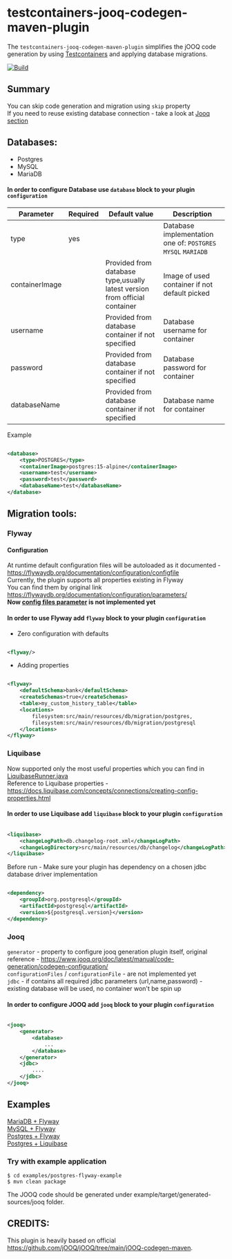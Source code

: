 # testcontainers-jooq-codegen-maven-plugin

The `testcontainers-jooq-codegen-maven-plugin` simplifies the jOOQ code generation
by using [Testcontainers](https://www.testcontainers.org/) and applying database migrations. <br/>

[![Build](https://github.com/testcontainers/testcontainers-jooq-codegen-maven-plugin/actions/workflows/build.yml/badge.svg)](https://github.com/testcontainers/testcontainers-jooq-codegen-maven-plugin/actions/workflows/build.yml)

## Summary

You can skip code generation and migration using `skip` property <br/>
If you need to reuse existing database connection - take a look at [Jooq section](#Jooq)

## Databases:

* Postgres
* MySQL
* MariaDB

#### In order to configure Database use `database` block to your plugin `configuration`

| Parameter      | Required | Default value                                                              | Description                                                    |
|----------------|----------|----------------------------------------------------------------------------|----------------------------------------------------------------|
| type           | yes      |                                                                            | Database implementation one of: `POSTGRES`  `MYSQL`  `MARIADB` |
| containerImage |          | Provided from database type,usually latest version from official container | Image of used container if not default picked                  |
| username       |          | Provided from database container if not specified                          | Database username for container                                |
| password       |          | Provided from database container if not specified                          | Database password for container                                |
| databaseName   |          | Provided from database container if not specified                          | Database name for container                                    |

Example

```xml

<database>
    <type>POSTGRES</type>
    <containerImage>postgres:15-alpine</containerImage>
    <username>test</username>
    <password>test</password>
    <databaseName>test</databaseName>
</database>
```

## Migration tools:

### Flyway

#### Configuration

At runtime default configuration files will be autoloaded as it documented -
https://flywaydb.org/documentation/configuration/configfile <br/>
Currently, the plugin supports all properties existing in Flyway <br/>
You can find them by original link <br/>
https://flywaydb.org/documentation/configuration/parameters/ <br/>
<b>Now [config files parameter](https://flywaydb.org/documentation/configuration/parameters/configFiles) is not
implemented yet</b> <br/>

#### In order to use Flyway add `flyway` block to your plugin `configuration`

- Zero configuration with defaults

```xml 

<flyway/>
```

- Adding properties

```xml

<flyway>
    <defaultSchema>bank</defaultSchema>
    <createSchemas>true</createSchemas>
    <table>my_custom_history_table</table>
    <locations>
        filesystem:src/main/resources/db/migration/postgres,
        filesystem:src/main/resources/db/migration/postgresql
    </locations>
</flyway>
```

### Liquibase

Now supported only the most useful properties which you can find in
[LiquibaseRunner.java](src/main/java/org/testcontainers/jooq/codegen/migration/runner/LiquibaseRunner.java) <br/>
Reference to Liquibase properties - https://docs.liquibase.com/concepts/connections/creating-config-properties.html

#### In order to use Liquibase add `liquibase` block to your plugin `configuration`

```xml

<liquibase>
    <changeLogPath>db.changelog-root.xml</changeLogPath>
    <changeLogDirectory>src/main/resources/db/changelog</changeLogPath>
</liquibase> 
```

Before run - Make sure your plugin has dependency on a chosen jdbc database driver implementation

```xml

<dependency>
    <groupId>org.postgresql</groupId>
    <artifactId>postgresql</artifactId>
    <version>${postgresql.version}</version>
</dependency>
```

### Jooq

`generator` - property to configure jooq generation plugin itself, original
reference - https://www.jooq.org/doc/latest/manual/code-generation/codegen-configuration/ <br/>
`configurationFiles` / `configurationFile` - are not implemented yet <br/>
`jdbc` - if contains all required jdbc parameters (url,name,password) -
existing database will be used, no container won't be spin up

#### In order to configure JOOQ add `jooq` block to your plugin `configuration`

```xml

<jooq>
    <generator>
        <database>
            ...
        </database>
    </generator>
    <jdbc>
        ....
    </jdbc>
</jooq>
```

## Examples

[MariaDB + Flyway](examples/mariadb-flyway-example ) <br/>
[MySQL + Flyway](examples/mysql-flyway-example ) <br/>
[Postgres + Flyway](examples/postgres-flyway-example ) <br/>
[Postgres + Liquibase](examples/postgres-liquibase-example ) <br/>

### Try with example application

```shell
$ cd examples/postgres-flyway-example
$ mvn clean package
```

The JOOQ code should be generated under example/target/generated-sources/jooq folder.

## CREDITS:

This plugin is heavily based on official https://github.com/jOOQ/jOOQ/tree/main/jOOQ-codegen-maven.

